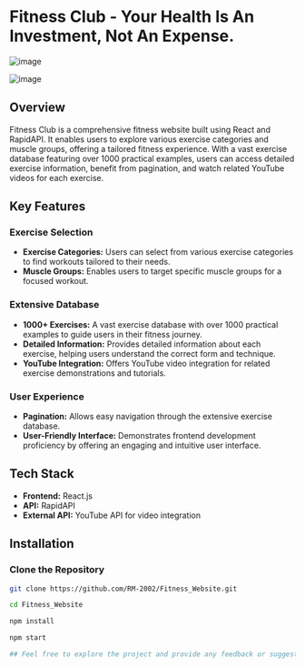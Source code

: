 # Fitness Club - Your Health Is An Investment, Not An Expense.

![image](https://github.com/RM-2002/Fitness_Website/assets/89720737/fcca933c-ff96-4a88-880d-03f7711a9eb4)

![image](https://github.com/RM-2002/Fitness_Website/assets/89720737/201b87c4-b93c-430f-af7f-a1951749baec)


## Overview

Fitness Club is a comprehensive fitness website built using React and RapidAPI. It enables users to explore various exercise categories and muscle groups, offering a tailored fitness experience. With a vast exercise database featuring over 1000 practical examples, users can access detailed exercise information, benefit from pagination, and watch related YouTube videos for each exercise.

## Key Features

### Exercise Selection
- **Exercise Categories:** Users can select from various exercise categories to find workouts tailored to their needs.
- **Muscle Groups:** Enables users to target specific muscle groups for a focused workout.

### Extensive Database
- **1000+ Exercises:** A vast exercise database with over 1000 practical examples to guide users in their fitness journey.
- **Detailed Information:** Provides detailed information about each exercise, helping users understand the correct form and technique.
- **YouTube Integration:** Offers YouTube video integration for related exercise demonstrations and tutorials.

### User Experience
- **Pagination:** Allows easy navigation through the extensive exercise database.
- **User-Friendly Interface:** Demonstrates frontend development proficiency by offering an engaging and intuitive user interface.

## Tech Stack

- **Frontend:** React.js
- **API:** RapidAPI
- **External API:** YouTube API for video integration

## Installation

### Clone the Repository

```bash
git clone https://github.com/RM-2002/Fitness_Website.git

cd Fitness_Website

npm install

npm start

## Feel free to explore the project and provide any feedback or suggestions!





